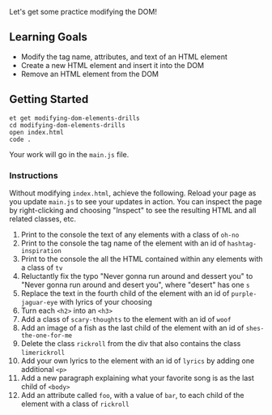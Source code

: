 Let's get some practice modifying the DOM!

## Learning Goals

- Modify the tag name, attributes, and text of an HTML element
- Create a new HTML element and insert it into the DOM
- Remove an HTML element from the DOM

## Getting Started

```no-highlight
et get modifying-dom-elements-drills
cd modifying-dom-elements-drills
open index.html
code .
```

Your work will go in the `main.js` file.

### Instructions

Without modifying `index.html`, achieve the following. Reload your page as you update `main.js` to see your updates in action. You can inspect the page by right-clicking and choosing "Inspect" to see the resulting HTML and all related classes, etc.

1. Print to the console the text of any elements with a class of `oh-no`
2. Print to the console the tag name of the element with an id of `hashtag-inspiration`
3. Print to the console the all the HTML contained within any elements with a class of `tv`
4. Reluctantly fix the typo "Never gonna run around and dessert you" to "Never gonna run around and desert you", where "desert" has one `s`
5. Replace the text in the fourth child of the element with an id of `purple-jaguar-eye` with lyrics of your choosing
6. Turn each `<h2>` into an `<h3>`
7. Add a class of `scary-thoughts` to the element with an id of `woof`
8. Add an image of a fish as the last child of the element with an id of `shes-the-one-for-me`
9. Delete the class `rickroll` from the div that also contains the class `limerickroll`
10. Add your own lyrics to the element with an id of `lyrics` by adding one additional `<p>`
11. Add a new paragraph explaining what your favorite song is as the last child of `<body>`
12. Add an attribute called `foo`, with a value of `bar`, to each child of the element with a class of `rickroll`
